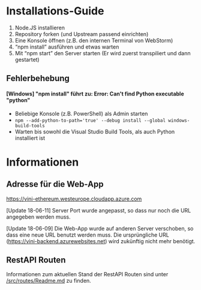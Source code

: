 # Installations-Guide

1. Node.JS installieren
2. Repository forken (und Upstream passend einrichten)
3. Eine Konsole öffnen (z.B. den internen Terminal von WebStorm)
4. “npm install” ausführen und etwas warten
5. Mit “npm start” den Server starten (Er wird zuerst transpiliert und dann gestartet)

## Fehlerbehebung

#### [Windows] "npm install" führt zu: Error: Can't find Python executable "python"

- Beliebige Konsole (z.B. PowerShell) als Admin starten
- ```npm --add-python-to-path='true' --debug install --global windows-build-tools```
- Warten bis sowohl die Visual Studio Build Tools, als auch Python installiert ist

# Informationen

## Adresse für die Web-App

https://vini-ethereum.westeurope.cloudapp.azure.com

[Update 18-06-11] Server Port wurde angepasst, so dass nur noch die URL angegeben werden muss.

[Update 18-06-09] Die Web-App wurde auf anderen Server verschoben, so dass eine neue URL benutzt werden muss. Die
ursprüngliche URL (https://vini-backend.azurewebsites.net) wird zukünftig nicht mehr benötigt.

## RestAPI Routen

Informationen zum aktuellen Stand der RestAPI Routen sind unter [/src/routes/Readme.md](https://github.com/SGSE18/VINI-backend/tree/master/src/routes/ReadMe.md) zu finden.